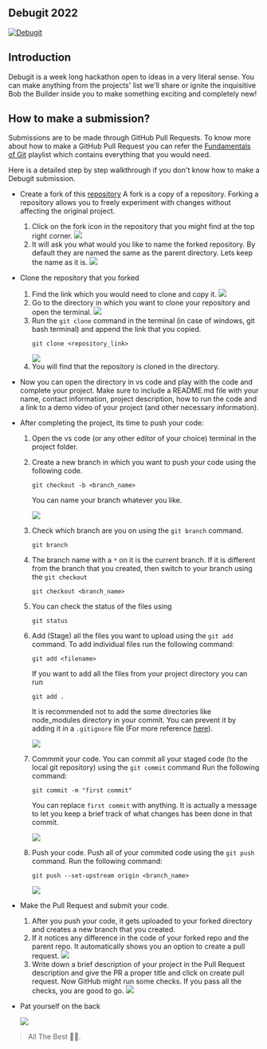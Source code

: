 ## Debugit 2022
[![Debugit](./lib/copsWeek_debugit.png)](https://hackalog.copsiitbhu.co.in/hackathon/debug-it-2022)

## Introduction
Debugit is a week long hackathon open to ideas in a very literal sense. You can make anything from the projects' list we'll share or ignite the inquisitive Bob the Builder inside you to make something exciting and completely new!

## How to make a submission?
Submissions are to be made through GitHub Pull Requests. To know more about how to make a GitHub Pull Request you can refer the [Fundamentals of Git](https://www.youtube.com/playlist?list=PLLt4yMoVgczVgFcTzT60U5IXtNX1qjHL9) playlist which contains everything that you would need.

Here is a detailed step by step walkthrough if you don't know how to make a Debugit submission.

- Create a fork of this [repository](https://github.com/COPS-IITBHU/Debugit_2022)
 A fork is a copy of a repository. Forking a repository allows you to freely experiment with changes without affecting the original project. 
   1. Click on the fork icon in the repository that you might find at the top right corner.
   ![](./lib/fork.png)
   2. It will ask you what would you like to name the forked repository. By default they are named the same as the parent directory. Lets keep the name as it is.
   ![](./lib/fork_name.png)
- Clone the repository that you forked
  1. Find the link which you would need to clone and copy it.
   ![](./lib/clone_link.png)
  2. Go to the directory in which you want to clone your repository and open the terminal.
   ![](./lib/open_terminal.png)
  3. Run the `git clone` command in the terminal (in case of windows, git bash terminal) and append the link that you copied.
     ```
     git clone <repository_link>
     ```
     ![](./lib/clone.png)
  4. You will find that the repository is cloned in the directory.
- Now you can open the directory in vs code and play with the code and complete your project. Make sure to include a README.md file with your name, contact information, project description, how to run the code and a link to a demo video of your project (and other necessary information).
- After completing the project, its time to push your code:
  1. Open the vs code (or any other editor of your choice) terminal in the project folder. 
  2. Create a new branch in which you want to push your code using the following code.
     ```
     git checkout -b <branch_name>
     ```
     You can name your branch whatever you like.

     ![](./lib/create_branch.png)
  3. Check which branch are you on using the `git branch` command.
     ```
     git branch
     ```
  4. The branch name with a `*` on it is the current branch. If it is different from the branch that you created, then switch to your branch using the `git checkout`
     ```
     git checkout <branch_name>
     ```
  5. You can check the status of the files using 
     ```
     git status
     ```
  6. Add (Stage) all the files you want to upload using the `git add` command.
    To add individual files run the following command:
     ```
     git add <filename>
     ```
     If you want to add all the files from your project directory you can run
     ```
     git add .
     ```
     It is recommended not to add the some directories like node_modules directory in your commit. You can prevent it by adding it in a `.gitignore` file (For more reference [here](https://www.w3schools.com/git/git_ignore.asp?remote=github)).

     ![](./lib/add_files.png)
  6. Commmit your code.
     You can commit all your staged code (to the local git repository) using the `git commit` command
    Run the following command:
     ```
     git commit -m "first commit"
     ```
     You can replace `first commit` with anything. It is actually a message to let you keep a brief track of what changes has been done in that commit.

     ![](./lib/commit.png)
  7. Push your code.
     Push all of your commited code using the `git push` command.
    Run the following command:
     ```
     git push --set-upstream origin <branch_name>
     ```
     ![](./lib/push.png)

- Make the Pull Request and submit your code.
  1. After you push your code, it gets uploaded to your forked directory and creates a new branch that you created.
  2. If it notices any difference in the code of your forked repo and the parent repo. It automatically shows you an option to create a pull request.
    ![](./lib/pull_request.png)
  3. Write down a brief description of your project in the Pull Request description and give the PR a proper title and click on create pull request. Now GitHub might run some checks. If you pass all the checks, you are good to go.
    ![](./lib/submission.png) 

- Pat yourself on the back

  ![](./lib/pat.gif)

> All The Best 🎉🎉.